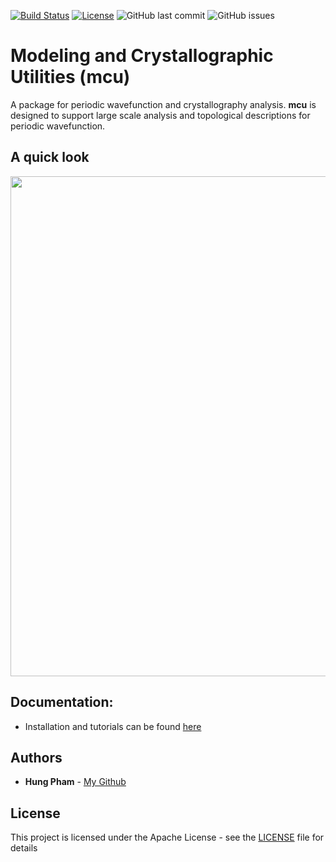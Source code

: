 [![Build Status](https://travis-ci.com/hungpham2017/mcu.svg?branch=master)](https://travis-ci.com/hungpham2017/mcu)
[![License](https://img.shields.io/badge/License-Apache%202.0-blue.svg)](https://opensource.org/licenses/Apache-2.0)
![GitHub last commit](https://img.shields.io/github/last-commit/hungpham2017/mcu.svg?color=gold)
![GitHub issues](https://img.shields.io/github/issues-raw/hungpham2017/mcu.svg?color=crimson)
<!-- ![Codecov](https://img.shields.io/codecov/c/github/hungpham2017/mcu.svg?color=crimson) -->

# Modeling and Crystallographic Utilities (mcu)
A package for periodic wavefunction and crystallography analysis. **mcu** is designed to support large scale analysis and topological descriptions for periodic wavefunction.

## A quick look

<img src="https://github.com/hungpham2017/mcu/blob/gh-pages/docs/image/quicklook.png" width="800" align="middle">

## Documentation:
-  Installation and tutorials can be found [here](https://hungpham2017.github.io/mcu)

## Authors
- **Hung Pham** - [My Github](https://github.com/hungpham2017)

## License
This project is licensed under the Apache License - see the [LICENSE](LICENSE) file for details